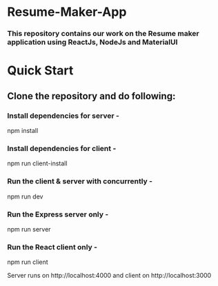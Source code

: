 # Resume-Maker-App
### This repository contains our work on the Resume maker application using ReactJs, NodeJs and MaterialUI 






# Quick Start
## Clone the repository and do following:

### Install dependencies for server - 
npm install

### Install dependencies for client - 
npm run client-install

### Run the client & server with concurrently -
npm run dev

### Run the Express server only - 
npm run server

### Run the React client only - 
npm run client

Server runs on http://localhost:4000 and client on http://localhost:3000
